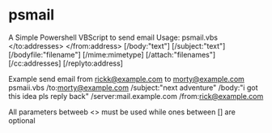 # psmail
A Simple Powershell VBScript to send email
Usage: psmail.vbs </to:addresses> </from:address> [/body:"text"] [/subject:"text"] [/bodyfile:"filename"] [/mime:mimetype] [/attach:"filenames"] [/cc:addresses] [/replyto:address]

Example send email from rickk@example.com to morty@example.com
psmaii.vbs /to:morty@example.com /subject:"next adventure" /body:"i got this idea pls reply back" /server:mail.example.com /from:rick@example.com

All parameters betweeb <> must be used while ones between [] are optional
